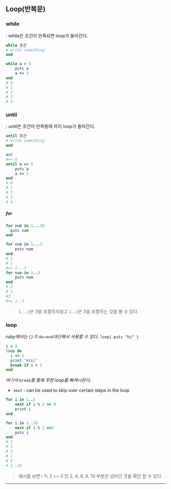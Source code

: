 ## Loop(반복문)
### while
: while은 조건이 만족되면 loop가 돌아간다.
```ruby
while 조건
# write something
end
```
```ruby
while a < 5
	puts a
	a += 1
end
# 0
# 1
# 2
# 3
# 4
```
### until
: until은 조건이 만족될때 까지 loop가 돌아간다.
```ruby
until 조건
# write something
end
```
```ruby
a=0
#=> 0
until a == 5
	puts a
    a += 1
end
# 0
# 1
# 2
# 3
# 4
```

##### for
```ruby
for num in 1...10
  puts num
end
```
```ruby
for num in 1...3
	puts num
end
# 1
# 2
#=> 1...3
for num in 1..3
	puts num
end
# 1
# 2
#3
#=> 1..3
```
> `1...3`은 3을 포함하지않고 `1..3`은 3을 포함하는 것을 볼 수 있다.

### loop
*ruby에서는 `{}`가 `do`~`end`대신해서 사용할 수 있다.*
`loop{ puts "hi" }`
```ruby
i = 0
loop do
  i += 1
  print "#{i}"
  break if i > 5
end
```
*여기서 `break`를 통해 무한 loop를 빠져나온다.*

* `next` :  can be used to skip over certain steps in the loop
```ruby
for i in 1..5
	next if i % 2 == 0
	print i
end
```
```ruby
for i in 1..10
	next if i % 2 ==0
    puts i
end
# 1
# 3
# 5
# 7
# 9
# 1..10
```
> 예시를 보면 i % 2 == 0 인 2, 4, 6, 8, 10 부분은 넘어간 것을 확인 할 수 있다.

- - -
